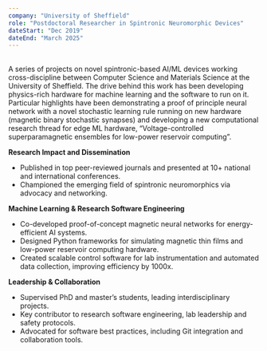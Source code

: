 ```yaml
---
company: "University of Sheffield"
role: "Postdoctoral Researcher in Spintronic Neuromorphic Devices"
dateStart: "Dec 2019"
dateEnd: "March 2025"
---
```


\
A series of projects on novel spintronic-based AI/ML devices working cross-discipline between Computer Science and Materials Science at the University of Sheffield. The drive behind this work has been
developing physics-rich hardware for machine learning and the software to run on it. Particular highlights have been demonstrating a proof of principle neural network with a novel stochastic learning rule running on new hardware (magnetic binary stochastic synapses) and developing a new computational research thread for edge ML hardware, “Voltage-controlled superparamagnetic
ensembles for low-power reservoir computing”. 

**Research Impact and Dissemination**
- Published in top peer-reviewed journals and presented at 10+ national and international conferences.
- Championed the emerging field of spintronic neuromorphics via advocacy and networking.

**Machine Learning & Research Software Engineering**
- Co-developed proof-of-concept magnetic neural networks for energy-efficient AI systems.
- Designed Python frameworks for simulating magnetic thin films and low-power reservoir computing hardware.
- Created scalable control software for lab instrumentation and automated data collection, improving efficiency by 1000x.

**Leadership & Collaboration**
- Supervised PhD and master’s students, leading interdisciplinary projects.
- Key contributor to research software engineering, lab leadership and safety protocols.
- Advocated for software best practices, including Git integration and collaboration tools.